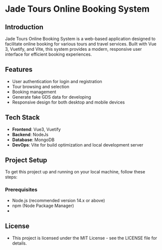 # Jade Tours Online Booking System

## Introduction
Jade Tours Online Booking System is a web-based application designed to facilitate online booking for various tours and travel services. Built with Vue 3, Vuetify, and Vite, this system provides a modern, responsive user interface for efficient booking experiences.

## Features
- User authentication for login and registration
- Tour browsing and selection
- Booking management
- Generate fake GDS data for developing
- Responsive design for both desktop and mobile devices

## Tech Stack
- **Frontend**: Vue3, Vuetify
- **Backend**: NodeJs
- **Database**: MongoDB
- **DevOps**: Vite for build optimization and local development server

## Project Setup
To get this project up and running on your local machine, follow these steps:

### Prerequisites
- Node.js (recommended version 14.x or above)
- npm (Node Package Manager)
- 
## License
- This project is licensed under the MIT License - see the LICENSE file for details.